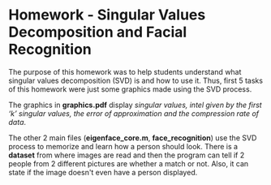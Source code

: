# Homework - Singular Values Decomposition and Facial Recognition #

The purpose of this homework was to help students understand what singular values decomposition (SVD) is and how to use it. Thus, first 5 tasks of this homework were just some graphics made using the SVD process. 

The graphics in **graphics.pdf** display *singular values, intel given by the first ‘k’ singular values, the error of approximation and the compression rate of data*.

The other 2 main files (**eigenface_core.m**, **face_recognition**) use the SVD process to memorize and learn how a person should look. There is a **dataset** from where images are read and then the program can tell if 2 people from 2 different pictures are whether a match or not. Also, it can state if the image doesn't even have a person displayed.
